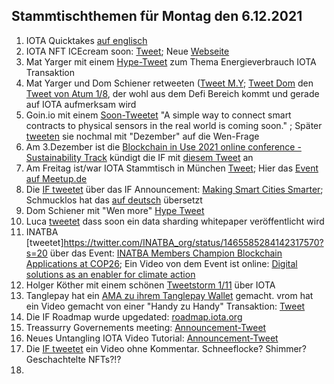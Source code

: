 ## Stammtischthemen für Montag den 6.12.2021

1. IOTA Quicktakes [auf englisch](https://www.youtube.com/watch?v=ES4DGP9u9Tc)
2. IOTA NFT ICEcream soon: [Tweet](https://twitter.com/iotacreamies/status/1465432711590514698?s=20); Neue [Webseite](https://www.iotacreamies.com/)
3. Mat Yarger mit einem [Hype-Tweet](https://twitter.com/Mat_Yarger/status/1465500305626476557?s=20) zum Thema Energieverbrauch IOTA Transaktion
4. Mat Yarger und Dom Schiener retweeten ([Tweet M.Y](https://twitter.com/Mat_Yarger/status/1465439647815905284?s=20); [Tweet Dom](https://twitter.com/DomSchiener/status/1465396633592545282?s=20) den [Tweet von Atum 1/8](https://twitter.com/DefiApes/status/1465388175841501194), der wohl aus dem Defi Bereich kommt und gerade auf IOTA aufmerksam wird
5. Goin.io mit einem [Soon-Tweetet](https://twitter.com/govs_io/status/1465442403670802433?s=20) "A simple way to connect smart contracts to physical sensors in the real world is coming soon." ; Später [tweeten](https://twitter.com/govs_io/status/1465669350803787776?s=20) sie nochmal mit "Dezember" auf die Wen-Frage
6. Am 3.Dezember ist die [Blockchain in Use 2021 online conference - Sustainability Track](https://www.eventbrite.co.uk/e/blockchain-in-use-sustainability-track-tickets-201600210657) kündigt die IF mit [diesem Tweet](https://twitter.com/iota/status/1465636903848497158?t=Wvh8WOOs0OsHr65adh4zSw&s=19) an
7. Am Freitag ist/war IOTA Stammtisch in München [Tweet](https://twitter.com/IotaMunchen/status/1465384391027347461?s=20); Hier das [Event auf Meetup.de](https://www.meetup.com/de-DE/IOTA-Muc/events/282385057/)
8. Die [IF tweetet](https://twitter.com/iota/status/1465684550852435969?s=20) über das IF Announcement: [Making Smart Cities Smarter](https://blog.iota.org/making-smart-cities-smarter/); Schmucklos hat das [auf deutsch](https://iota-einsteiger-guide.de/smart-cities-smarter-machen.html) übersetzt
9. Dom Schiener mit "Wen more" [Hype Tweet](https://twitter.com/DomSchiener/status/1465691677910134788?s=20)
10. Luca [tweetet](https://twitter.com/lukastanisic99/status/1465699476538990609?s=20) dass soon ein data sharding whitepaper veröffentlicht wird
11. INATBA [tweetet]https://twitter.com/INATBA_org/status/1465585284142317570?s=20 über das Event: [INATBA Members Champion Blockchain Applications at COP26](https://inatba.org/news/cop-26/); Ein Video von dem Event ist online: [Digital solutions as an enabler for climate action](https://www.youtube.com/watch?v=HExyMmmzNIQ)
12. Holger Köther mit einem schönen [Tweetstorm 1/11](https://twitter.com/HolgerKoether/status/1465785489886257159?s=20) über IOTA
13. Tanglepay hat ein [AMA zu ihrem Tanglepay Wallet](https://www.youtube.com/watch?v=aWMCLQkZZf4&feature=youtu.be) gemacht. vrom hat ein Video gemacht von einer "Handy zu Handy" Transaktion: [Tweet](https://twitter.com/Vrom14286662/status/1465972677156519943?s=20)
14. Die IF Roadmap wurde upgedated: [roadmap.iota.org](https://roadmap.iota.org/)
15. Treassurry Governements meeting: [Announcement-Tweet](https://twitter.com/PhyloIota/status/1466004294558109702)
16. Neues Untangling IOTA Video Tutorial: [Announcement-Tweet](https://twitter.com/iota/status/1465697594798002193?s=20)
17. Die [IF tweetet](https://twitter.com/iota/status/1466045892415430662?s=20) ein Video ohne Kommentar. Schneeflocke? Shimmer? Geschachtelte NFTs?!?
18. 
